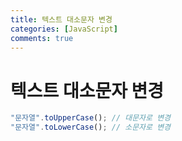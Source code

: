 ```yaml
---
title: 텍스트 대소문자 변경
categories: [JavaScript]
comments: true
---
```


# 텍스트 대소문자 변경

```javascript
"문자열".toUpperCase(); // 대문자로 변경
"문자열".toLowerCase(); // 소문자로 변경
```
